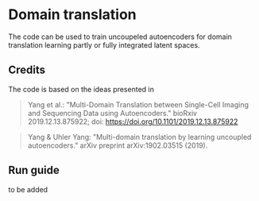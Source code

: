 # Domain translation

The code can be used to train uncoupeled autoencoders for domain translation learning partly or fully integrated latent spaces.

## Credits
The code is based on the ideas presented in 
>Yang et al.: "Multi-Domain Translation between Single-Cell Imaging and Sequencing Data using Autoencoders."  bioRxiv 2019.12.13.875922; doi: https://doi.org/10.1101/2019.12.13.875922

>Yang & Uhler Yang: "Multi-domain translation by learning uncoupled autoencoders." arXiv preprint arXiv:1902.03515 (2019).


## Run guide
to be added
